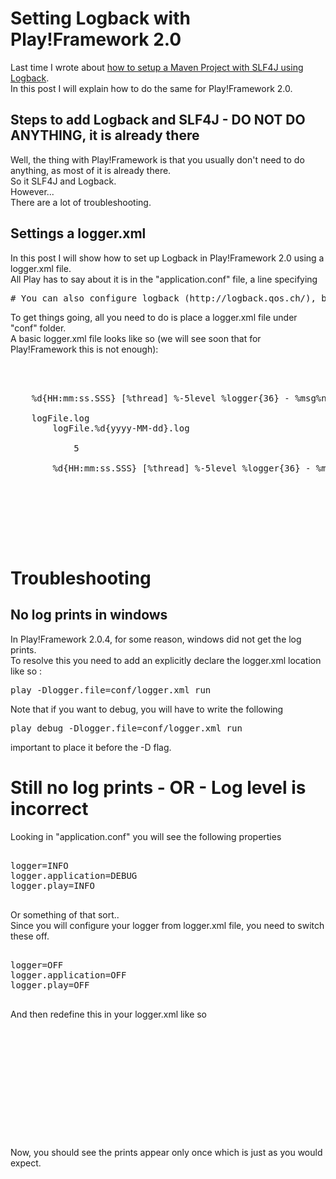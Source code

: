 <div dir="ltr" class="mograblog" style="text-align: left;" trbidi="on">

# Setting Logback with Play!Framework 2.0

<div class="content">

Last time I wrote about [how to setup a Maven Project with SLF4J using Logback](/2013/03/slf4j-with-logback-in-maven-project.html "how to setup a Maven Project with SLF4J using Logback").  
In this post I will explain how to do the same for Play!Framework 2.0.  

## Steps to add Logback and SLF4J - DO NOT DO ANYTHING, it is already there

Well, the thing with Play!Framework is that you usually don't need to do anything, as most of it is already there.  
So it SLF4J and Logback.  
However...  
There are a lot of troubleshooting.  

## Settings a logger.xml

In this post I will show how to set up Logback in Play!Framework 2.0 using a logger.xml file.  
All Play has to say about it is in the "application.conf" file, a line specifying

<pre class="prettyprint"># You can also configure logback (http://logback.qos.ch/), by providing a logger.xml file in the conf directory .</pre>

To get things going, all you need to do is place a logger.xml file under "conf" folder.  
A basic logger.xml file looks like so (we will see soon that for Play!Framework this is not enough):

<pre class="prettyprint">  
<configuration>  

    <appender name="STDOUT" class="ch.qos.logback.core.ConsoleAppender"><encoder><pattern>%d{HH:mm:ss.SSS} [%thread] %-5level %logger{36} - %msg%n</pattern></encoder></appender>   

    <appender name="FILE" class="ch.qos.logback.core.rolling.RollingFileAppender"><file>logFile.log</file>  
        <rollingpolicy class="ch.qos.logback.core.rolling.TimeBasedRollingPolicy"><filenamepattern>logFile.%d{yyyy-MM-dd}.log</filenamepattern>  

            <maxhistory>5</maxhistory></rollingpolicy>   

        <encoder><pattern>%d{HH:mm:ss.SSS} [%thread] %-5level %logger{36} - %msg%n</pattern></encoder></appender>   

    <root level="info" additivity="false">  
        <appender-ref ref="STDOUT">  
        <appender-ref ref="FILE"></appender-ref> </appender-ref></root>  

</configuration>     
  </pre>

# Troubleshooting

## No log prints in windows

In Play!Framework 2.0.4, for some reason, windows did not get the log prints.  
To resolve this you need to add an explicitly declare the logger.xml location like so :

<pre class="prettyprint">play -Dlogger.file=conf/logger.xml run</pre>

Note that if you want to debug, you will have to write the following

<pre class="prettyprint">play debug -Dlogger.file=conf/logger.xml run</pre>

important to place it before the -D flag.

# Still no log prints - OR - Log level is incorrect

Looking in "application.conf" you will see the following properties

<pre class="prettyprint">  
logger=INFO  
logger.application=DEBUG  
logger.play=INFO  
  </pre>

Or something of that sort..  
Since you will configure your logger from logger.xml file, you need to switch these off.  

<pre class="prettyprint">  
logger=OFF  
logger.application=OFF  
logger.play=OFF  
  </pre>

And then redefine this in your logger.xml like so

<pre class="prettyprint">  
<logger name="application" level="info" additivity="false">  
    <appender-ref ref="STDOUT">  
    <appender-ref ref="FILE">  
</appender-ref></appender-ref></logger>  

<logger name="play" level="INFO" additivity="false">  
    <appender-ref ref="STDOUT">  
    <appender-ref ref="FILE">  
</appender-ref></appender-ref></logger>     
  </pre>

Now, you should see the prints appear only once which is just as you would expect.  
</div>

</div>